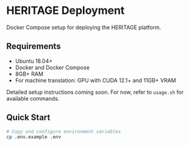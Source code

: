 # HERITAGE Deployment

Docker Compose setup for deploying the HERITAGE platform.

## Requirements

- Ubuntu 18.04+
- Docker and Docker Compose
- 8GB+ RAM
- For machine translation: GPU with CUDA 12.1+ and 11GB+ VRAM

Detailed setup instructions coming soon. For now, refer to `usage.sh` for available commands.

## Quick Start

```bash
# Copy and configure environment variables
cp .env.example .env
```
